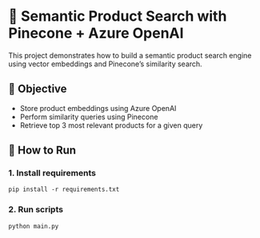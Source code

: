 # 🧠 Semantic Product Search with Pinecone + Azure OpenAI

This project demonstrates how to build a semantic product search engine using vector embeddings and Pinecone’s similarity search.

## 🎯 Objective

- Store product embeddings using Azure OpenAI
- Perform similarity queries using Pinecone
- Retrieve top 3 most relevant products for a given query

## 🚀 How to Run
### 1. Install requirements
    pip install -r requirements.txt
### 2. Run scripts
    python main.py